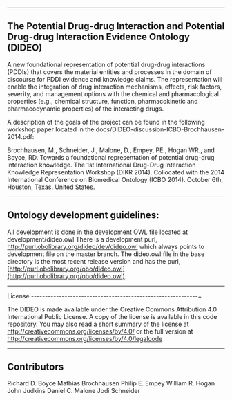 --------------------------------------------------------------------------------
The Potential Drug-drug Interaction and Potential Drug-drug Interaction Evidence Ontology (DIDEO)
--------------------------------------------------------------------------------


A new foundational representation of potential drug-drug interactions
(PDDIs) that covers the material entities and processes in the domain
of discourse for PDDI evidence and knowledge claims. The
representation will enable the integration of drug interaction
mechanisms, effects, risk factors, severity, and management options
with the chemical and pharmacological properties (e.g., chemical
structure, function, pharmacokinetic and pharmacodynamic properties)
of the interacting drugs.

A description of the goals of the project can be found in the
following workshop paper located in the docs/DIDEO-discussion-ICBO-Brochhausen-2014.pdf:

Brochhausen, M., Schneider, J., Malone, D., Empey, PE., Hogan WR., and Boyce, RD. Towards a foundational representation of potential drug-drug interaction knowledge. The 1st International Drug-Drug Interaction Knowledge Representation Workshop (DIKR 2014). Collocated with the 2014 International Conference on Biomedical Ontology (ICBO 2014). October 6th, Houston, Texas. United States.


------------------------------------------------------------
Ontology development guidelines: 
------------------------------------------------------------

All development is done in the development OWL file located at development/dideo.owl
There is a development purl, http://purl.obolibrary.org/dideo/dev/dideo.owl which always points to development file on the master branch.
The dideo.owl file in the base directory is the most recent release version and has the purl, [http://purl.obolibrary.org/obo/dideo.owl](http://purl.obolibrary.org/obo/dideo.owl).


------------------------------------------------------------
License
------------------------------------------------------------=

The DIDEO is made available under the Creative Commons Attribution 4.0
International Public License. A copy of the license is available in
this code repository. You may also read a short summary of the license
at http://creativecommons.org/licenses/by/4.0/ or the full version at
http://creativecommons.org/licenses/by/4.0/legalcode

------------------------------------------------------------
Contributors
------------------------------------------------------------

Richard D. Boyce
Mathias Brochhausen
Philip E. Empey
William R. Hogan
John Judkins
Daniel C. Malone
Jodi Schneider
